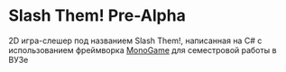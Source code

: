# Slash Them! **Pre-Alpha**
2D игра-слешер под названием Slash Them!, написанная на C# c использованием фреймворка [MonoGame](https://www.monogame.net/ "Перейти на сайт фреймворка") для семестровой работы в ВУЗе
